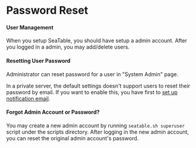 # Password Reset

#### User Management

When you setup SeaTable, you should have setup a admin account. After you logged in a admin, you may add/delete users.

#### Resetting User Password

Administrator can reset password for a user in "System Admin" page.

In a private server, the default settings doesn't support users to reset their password by email. If you want to enable this, you have first to [set up notification email](../configuration/sending-email.md).

#### Forgot Admin Account or Password?

You may create a new admin account by running `seatable.sh superuser` script under the scripts directory. After logging in the new admin account, you can reset the original admin account's password.
